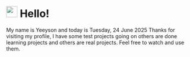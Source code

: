  <h1>
    <img src="https://emojis.slackmojis.com/emojis/images/1643510097/45343/hi.gif?1643510097" width="30"/> 
    Hello!
 </h1>
 <p>
    My name is Yeeyson and today is Tuesday, 24 June 2025
    Thanks for visiting my profile, I have some test projects going on others are done learning projects and others are real projects.
    Feel free to watch and use them.
 </p>